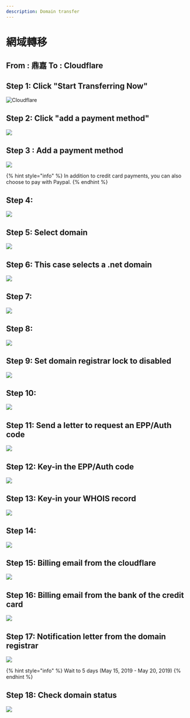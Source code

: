```yaml
---
description: Domain transfer
---
```


# 網域轉移

## From : 鼎嘉 To : Cloudflare

## Step 1: Click "Start Transferring Now"

![Cloudflare](.gitbook/assets/dnt001.png)

## Step 2: Click "add a payment method"

![](.gitbook/assets/dnt002.png)

## Step 3 : Add a payment method

![](.gitbook/assets/dnt003.png)

{% hint style="info" %}
 In addition to credit card payments, you can also choose to pay with Paypal.
{% endhint %}

## Step 4:

![](.gitbook/assets/dnt004.png)

## Step 5: Select domain

![](.gitbook/assets/dnt005.png)

## Step 6: This case selects a .net domain

![](.gitbook/assets/dnt006.png)

## Step 7:

![](.gitbook/assets/dnt007.png)

## Step 8:

![](.gitbook/assets/dnt008.png)

## Step 9: Set domain registrar lock to disabled

![](.gitbook/assets/dnt009.png)

## Step 10:

![](.gitbook/assets/dnt010.png)

## Step 11: Send a letter to request an EPP/Auth code

![](.gitbook/assets/dnt011.png)

## Step 12: Key-in the EPP/Auth code

![](.gitbook/assets/dnt012.png)

## Step 13: Key-in your WHOIS record

![](.gitbook/assets/dnt013.png)

## Step 14:

![](.gitbook/assets/dnt014.png)

## Step 15: Billing email from the cloudflare

![](.gitbook/assets/dnt015.png)

## Step 16: Billing email from the bank of the credit card

![](.gitbook/assets/dnt016.png)

## Step 17: Notification letter from the domain registrar

![](.gitbook/assets/dnt017.png)

{% hint style="info" %}
Wait to 5 days \(May 15, 2019 - May 20, 2019\)
{% endhint %}

## Step 18: Check domain status

![](.gitbook/assets/dnt018.png)



